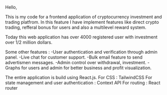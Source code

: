 Hello,

This is my code for a frontend application of cryptocurrency investment and trading platfrom. In this feature I have implement features like direct crypto trading, refferal bonus for users and 
also a multilevel reward system. 

Today this web application has over 4000 registered user with investment over 1/2 million dollars.

Some other features : 
 -User authentication and verification through admin panel.
 -Live chat for customer support.
 -Bulk email feature to send advertismen messages.
 -Admin control over withdrawal, investment.
 -Graphs for users and admin for better business and profit visualization.
 
 
The entire application is build using React.js.
For CSS : TailwindCSS
For state management and user authentication : Context API
For routing : React router

